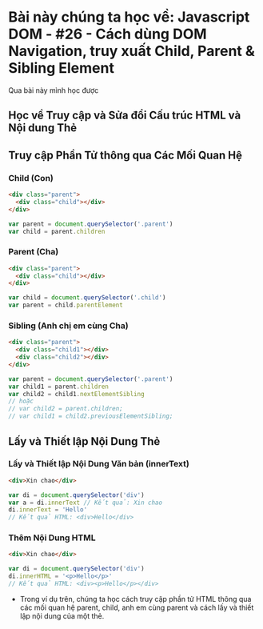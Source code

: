 # Bài này chúng ta học về: Javascript DOM - #26 - Cách dùng DOM Navigation, truy xuất Child, Parent & Sibling Element

Qua bài này mình học được

## Học về Truy cập và Sửa đổi Cấu trúc HTML và Nội dung Thẻ

## Truy cập Phần Tử thông qua Các Mối Quan Hệ

### Child (Con)

```html
<div class="parent">
  <div class="child"></div>
</div>
```

```js
var parent = document.querySelector('.parent')
var child = parent.children
```

### Parent (Cha)

```html
<div class="parent">
  <div class="child"></div>
</div>
```

```js
var child = document.querySelector('.child')
var parent = child.parentElement
```

### Sibling (Anh chị em cùng Cha)

```html
<div class="parent">
  <div class="child1"></div>
  <div class="child2"></div>
</div>
```

```js
var parent = document.querySelector('.parent')
var child1 = parent.children
var child2 = child1.nextElementSibling
// hoặc
// var child2 = parent.children;
// var child1 = child2.previousElementSibling;
```

## Lấy và Thiết lập Nội Dung Thẻ

### Lấy và Thiết lập Nội Dung Văn bản (innerText)

```html
<div>Xin chao</div>
```

```js
var di = document.querySelector('div')
var a = di.innerText // Kết quả: Xin chao
di.innerText = 'Hello'
// Kết quả HTML: <div>Hello</div>
```

### Thêm Nội Dung HTML

```html
<div>Xin chao</div>
```

```js
var di = document.querySelector('div')
di.innerHTML = '<p>Hello</p>'
// Kết quả HTML: <div><p>Hello</p></div>
```

- Trong ví dụ trên, chúng ta học cách truy cập phần tử HTML thông qua các mối quan hệ parent, child, anh em cùng parent và cách lấy và thiết lập nội dung của một thẻ.

